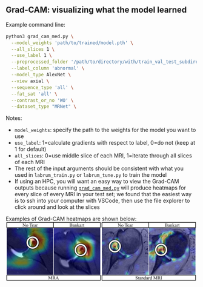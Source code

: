 ## Grad-CAM: visualizing what the model learned

Example command line: 
```bash
python3 grad_cam_med.py \
  --model_weights 'path/to/trained/model.pth' \
  --all_slices 1 \
  --use_label 1 \
  --preprocessed_folder '/path/to/directory/with/train_val_test_subdirectories/' \
  --label_column 'abnormal' \
  --model_type AlexNet \
  --view axial \
  --sequence_type 'all' \
  --fat_sat 'all' \
  --contrast_or_no 'WO' \
  --dataset_type "MRNet" \
```
Notes: 
 - ```model_weights```: specify the path to the weights for the model you want to use
 - ```use_label```: 1=calculate gradients with respect to label, 0=do not (keep at 1 for default)
 - ```all_slices```: 0=use middle slice of each MRI, 1=iterate through all slices of each MRI
 - The rest of the input arguments should be consistent with what you used in ```labrum_train.py``` or ```labrum_tune.py``` to train the model
 - If using an HPC, you will want an easy way to view the Grad-CAM outputs because running [`grad_cam_med.py`](https://github.com/sahilsethi0105/scope-mri/blob/main/grad_cam/grad_cam_med.py) will produce heatmaps for every slice of every MRI in your test set; we found that the easiest way is to ssh into your computer with VSCode, then use the file explorer to click around and look at the slices

Examples of Grad-CAM heatmaps are shown below: 
![Alt text](resize_GradCAMFigure.png)
